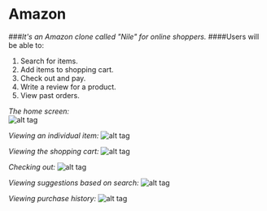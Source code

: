 # Amazon
###_It's an Amazon clone called "Nile" for online shoppers._
####Users will be able to:
1. Search for items.
2. Add items to shopping cart.
3. Check out and pay.
4. Write a review for a product.
5. View past orders.

*The home screen:*     
![alt tag](https://github.com/schreyerpeter/Amazon/blob/master/screenshots/Screen%20Shot%202016-07-11%20at%2011.07.24%20AM.png)

*Viewing an individual item:*
![alt tag](https://github.com/schreyerpeter/Amazon/blob/master/screenshots/Screen%20Shot%202016-07-11%20at%2011.07.53%20AM.png)

*Viewing the shopping cart:*
![alt tag](https://github.com/schreyerpeter/Amazon/blob/master/screenshots/Screen%20Shot%202016-07-11%20at%2011.08.17%20AM.png)

*Checking out:*
![alt tag](https://github.com/schreyerpeter/Amazon/blob/master/screenshots/Screen%20Shot%202016-07-11%20at%2011.08.35%20AM.png)

*Viewing suggestions based on search:*
![alt tag](https://github.com/schreyerpeter/Amazon/blob/master/screenshots/Screen%20Shot%202016-07-11%20at%2011.17.17%20AM.png)

*Viewing purchase history:*
![alt tag](https://github.com/schreyerpeter/Amazon/blob/master/screenshots/Screen%20Shot%202016-07-11%20at%2011.18.06%20AM.png)

